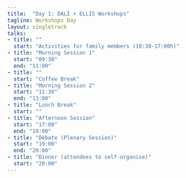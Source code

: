 ```yaml
---
title:  "Day 1: DALI + ELLIS Workshops"
tagline: Workshops Day
layout: singletrack
talks:
- title: ""
  start: "Activities for family members (10:30-17:00h)"
- title: "Morning Session 1"
  start: "09:30"
  end: "11:00"
- title: ""
  start: "Coffee Break"
- title: "Morning Session 2"
  start: "11:30"
  end: "13:00"
- title: "Lunch Break"
  start: ""
- title: "Afternoon Session"
  start: "17:00"
  end: "19:00"
- title: "Debate (Plenary Session)"
  start: "19:00"
  end: "20:00"
- title: "Dinner (attendees to self-organise)"
  start: "20:00"
---
```

